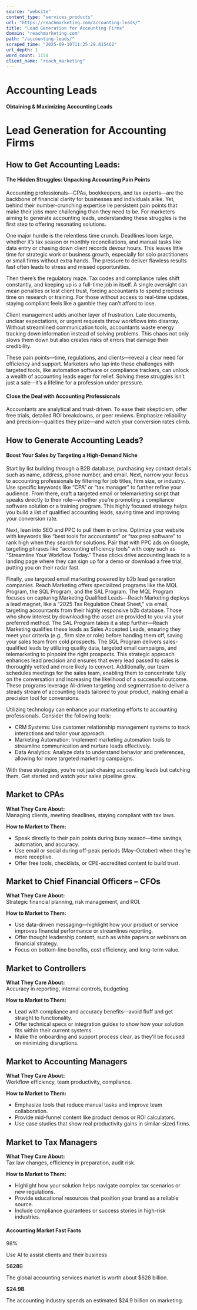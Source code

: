```yaml
---
source: "website"
content_type: "services_products"
url: "https://reachmarketing.com/accounting-leads/"
title: "Lead Generation for Accounting Firms"
domain: "reachmarketing.com"
path: "/accounting-leads/"
scraped_time: "2025-09-10T11:25:29.415462"
url_depth: 1
word_count: 1150
client_name: "reach_marketing"
---
```


# Accounting Leads

#### Obtaining & Maximizing Accounting Leads

# Lead Generation for Accounting Firms

## **How to Get Accounting Leads:**

#### The Hidden Struggles: Unpacking Accounting Pain Points

Accounting professionals—CPAs, bookkeepers, and tax experts—are the backbone of financial clarity for businesses and individuals alike. Yet, behind their number-crunching expertise lie persistent pain points that make their jobs more challenging than they need to be. For marketers aiming to generate accounting leads, understanding these struggles is the first step to offering resonating solutions.

One major hurdle is the relentless time crunch. Deadlines loom large, whether it’s tax season or monthly reconciliations, and manual tasks like data entry or chasing down client records devour hours. This leaves little time for strategic work or business growth, especially for solo practitioners or small firms without extra hands. The pressure to deliver flawless results fast often leads to stress and missed opportunities.

Then there’s the regulatory maze. Tax codes and compliance rules shift constantly, and keeping up is a full-time job in itself. A single oversight can mean penalties or lost client trust, forcing accountants to spend precious time on research or training. For those without access to real-time updates, staying compliant feels like a gamble they can’t afford to lose.

Client management adds another layer of frustration. Late documents, unclear expectations, or urgent requests throw workflows into disarray. Without streamlined communication tools, accountants waste energy tracking down information instead of solving problems. This chaos not only slows them down but also creates risks of errors that damage their credibility.

These pain points—time, regulations, and clients—reveal a clear need for efficiency and support. Marketers who tap into these challenges with targeted tools, like automation software or compliance trackers, can unlock a wealth of accounting leads eager for relief. Solving these struggles isn’t just a sale—it’s a lifeline for a profession under pressure.

#### Close the Deal with Accounting Professionals

Accountants are analytical and trust-driven. To ease their skepticism, offer free trials, detailed ROI breakdowns, or peer reviews. Emphasize reliability and precision—qualities they prize—and watch your conversion rates climb.

## **How to Generate Accounting Leads?**

#### **Boost Your Sales by Targeting a High-Demand Niche**

Start by list building through a B2B database, purchasing key contact details such as name, address, phone number, and email. Next, narrow your focus to accounting professionals by filtering for job titles, firm size, or industry. Use specific keywords like “CPA” or “tax manager” to further refine your audience. From there, craft a targeted email or telemarketing script that speaks directly to their role—whether you’re promoting a compliance software solution or a training program. This highly focused strategy helps you build a list of qualified accounting leads, saving time and improving your conversion rate.

Next, lean into SEO and PPC to pull them in online. Optimize your website with keywords like “best tools for accountants” or “tax prep software” to rank high when they search for solutions. Pair that with PPC ads on Google, targeting phrases like “accounting efficiency tools” with copy such as “Streamline Your Workflow Today.” These clicks drive accounting leads to a landing page where they can sign up for a demo or download a free trial, putting you on their radar fast.

Finally, use targeted email marketing powered by b2b lead generation companies. Reach Marketing offers specialized programs like the MQL Program, the SQL Program, and the SAL Program. The MQL Program focuses on capturing Marketing Qualified Leads—Reach Marketing deploys a lead magnet, like a “2025 Tax Regulation Cheat Sheet,” via email, targeting accountants from their highly responsive b2b database. Those who show interest by downloading the asset are provided to you via your preferred method. The SAL Program takes it a step further—Reach Marketing qualifies these leads as Sales Accepted Leads, ensuring they meet your criteria (e.g., firm size or role) before handing them off, saving your sales team from cold prospects. The SQL Program delivers sales-qualified leads by utilizing quality data, targeted email campaigns, and telemarketing to pinpoint the right prospects. This strategic approach enhances lead precision and ensures that every lead passed to sales is thoroughly vetted and more likely to convert. Additionally, our team schedules meetings for the sales team, enabling them to concentrate fully on the conversation and increasing the likelihood of a successful outcome. These programs leverage AI-driven targeting and segmentation to deliver a steady stream of accounting leads tailored to your product, making email a precision tool for conversions.

Utilizing technology can enhance your marketing efforts to accounting professionals. Consider the following tools:

*   CRM Systems: Use customer relationship management systems to track interactions and tailor your approach.
*   Marketing Automation: Implement marketing automation tools to streamline communication and nurture leads effectively.
*   Data Analytics: Analyze data to understand behavior and preferences, allowing for more targeted marketing campaigns.

With these strategies, you’re not just chasing accounting leads but catching them. Get started and watch your sales pipeline grow.

## Market to CPAs

**What They Care About:**  
Managing clients, meeting deadlines, staying compliant with tax laws.  
  
**How to Market to Them:**  

*   Speak directly to their pain points during busy season—time savings, automation, and accuracy.
*   Use email or social during off-peak periods (May–October) when they’re more receptive.
*   Offer free tools, checklists, or CPE-accredited content to build trust.

## Market to Chief Financial Officers – CFOs

**What They Care About:**  
Strategic financial planning, risk management, and ROI.  
  
**How to Market to Them:**  

*   Use data-driven messaging—highlight how your product or service improves financial performance or streamlines reporting.
*   Offer thought leadership content, such as white papers or webinars on financial strategy.
*   Focus on bottom-line benefits, cost efficiency, and long-term value.

## Market to Controllers

**What They Care About:**  
Accuracy in reporting, internal controls, budgeting.  
  
**How to Market to Them:**  

*   Lead with compliance and accuracy benefits—avoid fluff and get straight to functionality.
*   Offer technical specs or integration guides to show how your solution fits within their current systems.
*   Make the onboarding and support process clear, as they’ll be focused on minimizing disruptions.

## Market to Accounting Managers

**What They Care About:**  
Workflow efficiency, team productivity, compliance.  
  
**How to Market to Them:**  

*   Emphasize tools that reduce manual tasks and improve team collaboration.
*   Provide mid-funnel content like product demos or ROI calculators.
*   Use case studies that show real productivity gains in similar-sized firms.

## Market to Tax Managers

**What They Care About:**  
Tax law changes, efficiency in preparation, audit risk.  
  
**How to Market to Them:**

*   Highlight how your solution helps navigate complex tax scenarios or new regulations.
*   Provide educational resources that position your brand as a reliable source.
*   Include compliance guarantees or success stories in high-risk industries.

#### Accounting Market Fast Facts

98%

Use AI to assist clients and their business

$**628**B

The global accounting services market is worth about $628 billion.

**$24.9B**

The accounting industry spends an estimated $24.9 billion on marketing.